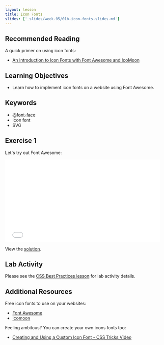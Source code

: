 ```yaml
---
layout: lesson
title: Icon Fonts
slides: ['_slides/week-05/01b-icon-fonts-slides.md']
---
```


## Recommended Reading

A quick primer on using icon fonts:

- [An Introduction to Icon Fonts with Font Awesome and IcoMoon](http://www.sitepoint.com/introduction-icon-fonts-font-awesome-icomoon/)

## Learning Objectives

- Learn how to implement icon fonts on a website using Font Awesome.

## Keywords

- [@font-face](https://developer.mozilla.org/en/docs/Web/CSS/@font-face)
- Icon font
- SVG

## Exercise 1

Let's try out Font Awesome:

<iframe height='268' scrolling='no' src='//codepen.io/redacademy/embed/vONJxM/?height=268&theme-id=0&default-tab=css' frameborder='no' allowtransparency='true' allowfullscreen='true' style='width: 100%;'>See the Pen <a href='http://codepen.io/redacademy/pen/vONJxM/'>vONJxM</a> by RED Academy (<a href='http://codepen.io/redacademy'>@redacademy</a>) on <a href='http://codepen.io'>CodePen</a>.
</iframe>

View the [solution](http://codepen.io/redacademy/pen/rVYrXB).

## Lab Activity

Please see the [CSS Best Practices lesson](/lesson/css-best-practices/) for lab activity details.

## Additional Resources

Free icon fonts to use on your websites:

- [Font Awesome](http://fortawesome.github.io/Font-Awesome/)
- [Icomoon](https://icomoon.io/)

Feeling ambitous? You can create your own icons fonts too:

- [Creating and Using a Custom Icon Font - CSS Tricks Video](https://css-tricks.com/video-screencasts/113-creating-and-using-a-custom-icon-font/)
